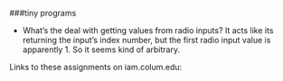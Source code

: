 ###tiny programs
- What’s the deal with getting values from radio inputs? It acts like its returning the input’s index number, but the first radio input value is apparently 1. So it seems kind of arbitrary.

Links to these assignments on iam.colum.edu: